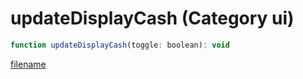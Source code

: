 # updateDisplayCash (Category ui)

```js
function updateDisplayCash(toggle: boolean): void
```

[filename](updateDisplayCash_m.md ':include')